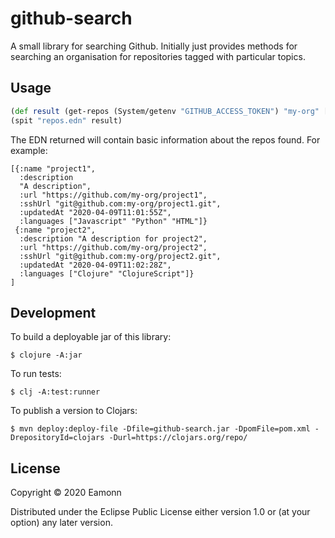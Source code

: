 # github-search

A small library for searching Github. Initially just provides methods for searching an organisation for repositories tagged with particular topics.

## Usage

``` clojure
(def result (get-repos (System/getenv "GITHUB_ACCESS_TOKEN") "my-org" ["topic1" "topic2"]))
(spit "repos.edn" result)
```
The EDN returned will contain basic information about the repos found. For example:

``` edn
[{:name "project1",
  :description
  "A description",
  :url "https://github.com/my-org/project1",
  :sshUrl "git@github.com:my-org/project1.git",
  :updatedAt "2020-04-09T11:01:55Z",
  :languages ["Javascript" "Python" "HTML"]}
 {:name "project2",
  :description "A description for project2",
  :url "https://github.com/my-org/project2",
  :sshUrl "git@github.com:my-org/project2.git",
  :updatedAt "2020-04-09T11:02:28Z",
  :languages ["Clojure" "ClojureScript"]}
]
```

## Development

To build a deployable jar of this library:

    $ clojure -A:jar

To run tests:

    $ clj -A:test:runner

To publish a version to Clojars:

    $ mvn deploy:deploy-file -Dfile=github-search.jar -DpomFile=pom.xml -DrepositoryId=clojars -Durl=https://clojars.org/repo/

## License

Copyright © 2020 Eamonn

Distributed under the Eclipse Public License either version 1.0 or (at
your option) any later version.
